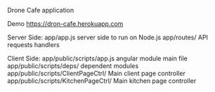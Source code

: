 Drone Cafe application

Demo https://dron-cafe.herokuapp.com

Server Side:
      app/app.js      server side to run on Node.js
      app/routes/      API requests handlers

Client Side:
      app/public/scripts/app.js      angular module main file
      app/public/scripts/deps/       dependent modules
      app/public/scripts/ClientPageCtrl/      Main client page controller
      app/public/scripts/KitchenPageCtrl/      Main kitchen page controller